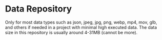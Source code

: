 # Data Repository

Only for most data types such as json, jpeg, jpg, png, webp, mp4, mov, glb, and others if needed in a project with minimal high executed data. The data size in this repository is usually around 4-31MB (cannot be more).
